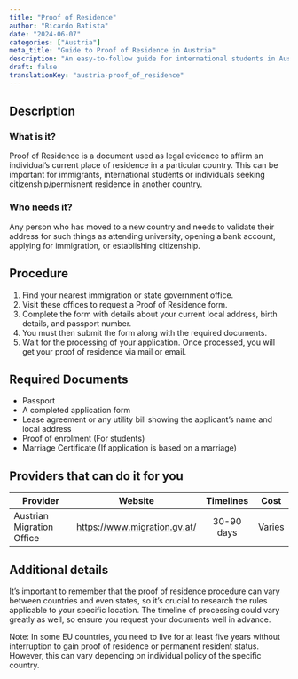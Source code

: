 ```yaml
---
title: "Proof of Residence"
author: "Ricardo Batista"
date: "2024-06-07"
categories: ["Austria"]
meta_title: "Guide to Proof of Residence in Austria"
description: "An easy-to-follow guide for international students in Austria looking to acquire proof of residence."
draft: false
translationKey: "austria-proof_of_residence"
---
```


## Description
### What is it?
Proof of Residence is a document used as legal evidence to affirm an individual’s current place of residence in a particular country. This can be important for immigrants, international students or individuals seeking citizenship/permisnent residence in another country.

### Who needs it?
Any person who has moved to a new country and needs to validate their address for such things as attending university, opening a bank account, applying for immigration, or establishing citizenship.

## Procedure
1. Find your nearest immigration or state government office.
2. Visit these offices to request a Proof of Residence form.
3. Complete the form with details about your current local address, birth details, and passport number. 
4. You must then submit the form along with the required documents.
5. Wait for the processing of your application. Once processed, you will get your proof of residence via mail or email.

## Required Documents
- Passport
- A completed application form
- Lease agreement or any utility bill showing the applicant’s name and local address
- Proof of enrolment (For students)
- Marriage Certificate (If application is based on a marriage)

## Providers that can do it for you

| Provider           |     Website                      |     Timelines    |  Cost      |
| ------------------ | ------------------------ |  :-------------: | :-----: |
| Austrian Migration Office |  https://www.migration.gv.at/  |      30-90 days  |   Varies  |

## Additional details
It’s important to remember that the proof of residence procedure can vary between countries and even states, so it’s crucial to research the rules applicable to your specific location. The timeline of processing could vary greatly as well, so ensure you request your documents well in advance. 

Note: In some EU countries, you need to live for at least five years without interruption to gain proof of residence or permanent resident status. However, this can vary depending on individual policy of the specific country.